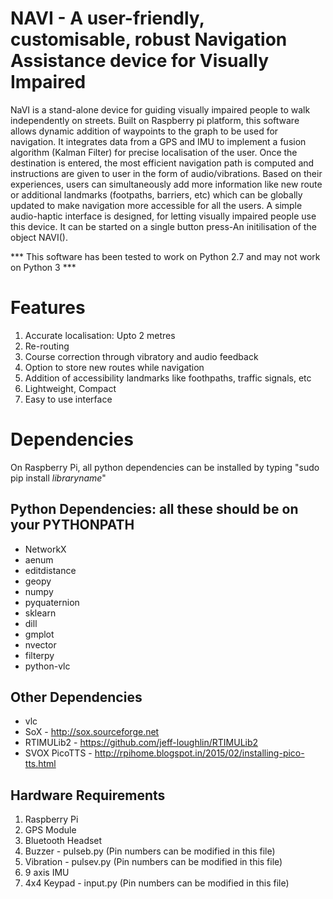 # NAVI - A user-friendly, customisable, robust Navigation Assistance device for Visually Impaired 
NaVI is a stand-alone device for guiding visually impaired people to walk independently on streets. Built on Raspberry pi platform, this software allows dynamic addition of waypoints to the graph to be used for navigation. It integrates data from a GPS and IMU to implement a fusion algorithm (Kalman Filter) for precise localisation of the user. Once the destination is entered, the most efficient navigation path is computed and instructions are given to user in the form of audio/vibrations. Based on their experiences, users can simultaneously add more information like new route or additional landmarks (footpaths, barriers, etc) which can be globally updated to make navigation more accessible for all the users. A simple audio-haptic interface is designed, for letting visually impaired people use this device. It can be started on a single button press-An initilisation of the object NAVI().

*** This software has been tested to work on Python 2.7 and may not work on Python 3 ***

# Features
1. Accurate localisation: Upto 2 metres
2. Re-routing 
3. Course correction through vibratory and audio feedback
4. Option to store new routes while navigation
5. Addition of accessibility landmarks like foothpaths, traffic signals, etc
6. Lightweight, Compact
7. Easy to use interface 


# Dependencies

On Raspberry Pi, all python dependencies can be installed by typing "sudo pip install _libraryname_"

## Python Dependencies: all these should be on your PYTHONPATH

* NetworkX 
* aenum
* editdistance
* geopy
* numpy
* pyquaternion
* sklearn
* dill
* gmplot
* nvector
* filterpy
* python-vlc

## Other Dependencies

* vlc
* SoX - http://sox.sourceforge.net 
* RTIMULib2 - https://github.com/jeff-loughlin/RTIMULib2
* SVOX PicoTTS - http://rpihome.blogspot.in/2015/02/installing-pico-tts.html

## Hardware Requirements

1. Raspberry Pi
2. GPS Module
3. Bluetooth Headset
4. Buzzer - pulseb.py (Pin numbers can be modified in this file)
5. Vibration - pulsev.py (Pin numbers can be modified in this file)
6. 9 axis IMU
7. 4x4 Keypad - input.py (Pin numbers can be modified in this file)
